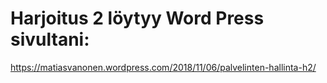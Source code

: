 # Harjoitus 2 löytyy Word Press sivultani:

https://matiasvanonen.wordpress.com/2018/11/06/palvelinten-hallinta-h2/
